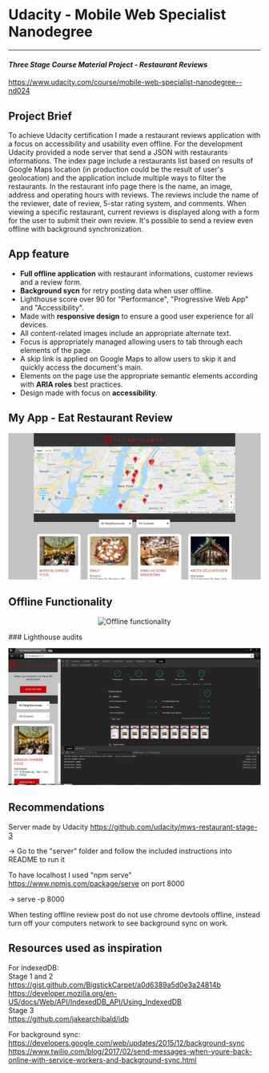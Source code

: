 # Udacity - Mobile Web Specialist Nanodegree
---
#### _Three Stage Course Material Project - Restaurant Reviews_
https://www.udacity.com/course/mobile-web-specialist-nanodegree--nd024

## Project Brief

To achieve Udacity certification I made a restaurant reviews application with a focus on accessibility and usability even offline. 
For the development Udacity provided a node server that send a JSON with restaurants informations. The index page include a restaurants list based on results of Google Maps location (in production could be the result of user's geolocation) and the application include multiple ways to filter the restaurants. In the restaurant info page there is the name, an image, address and operating hours with reviews. The reviews include the name of the reviewer, date of review, 5-star rating system, and comments. When viewing a specific restaurant, current reviews is displayed along with a form for the user to submit their own review. It's possible to send a review even offline with background synchronization.


## App feature

- **Full offline application** with restaurant informations, customer reviews and a review form.
- **Background sycn** for retry posting data when user offline.
- Lighthouse score over 90 for "Performance", "Progressive Web App" and "Accessibility".
- Made with **responsive design** to ensure a good user experience for all devices.
- All content-related images include an appropriate alternate text.
- Focus is appropriately managed allowing users to tab through each elements of the page.
- A skip link is applied on Google Maps to allow users to skip it and quickly access the document's main. 
- Elements on the page use the appropriate semantic elements according with **ARIA roles** best practices.
- Design made with focus on **accessibility**.


## My App - Eat Restaurant Review

![Screenshot of application](screenshot.jpg)

## Offline Functionality
<p align="center">
<img src="https://github.com/soulfood77/my-progressive-web-app/blob/master/offline_functionality.gif" alt="Offline functionality" />
</p>
### Lighthouse audits

![Screenshot of accesibility tests showing all tests passed](lighthouse.jpg)


## Recommendations

Server made by Udacity https://github.com/udacity/mws-restaurant-stage-3<br />

-> Go to the "server" folder and follow the included instructions into README to run it

To have localhost I used "npm serve" https://www.npmjs.com/package/serve on port 8000<br />

-> serve -p 8000

When testing offline review post do not use chrome devtools offline, instead turn off your computers network to see background sync on work.


## Resources used as inspiration

For indexedDB:<br />
Stage 1 and 2<br />
https://gist.github.com/BigstickCarpet/a0d6389a5d0e3a24814b<br />
https://developer.mozilla.org/en-US/docs/Web/API/IndexedDB_API/Using_IndexedDB<br />
Stage 3<br />
https://github.com/jakearchibald/idb<br />

For background sync:<br />
https://developers.google.com/web/updates/2015/12/background-sync<br />
https://www.twilio.com/blog/2017/02/send-messages-when-youre-back-online-with-service-workers-and-background-sync.html
